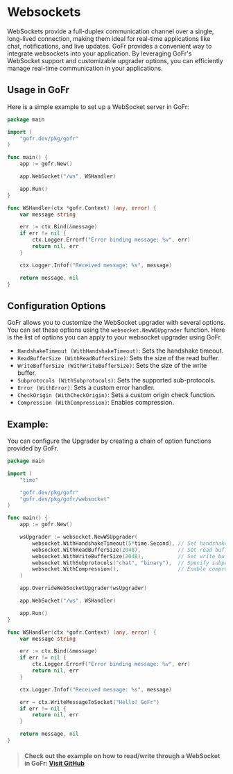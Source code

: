 # Websockets

WebSockets provide a full-duplex communication channel over a single, long-lived connection, making them ideal for 
real-time applications like chat, notifications, and live updates. GoFr provides a convenient way to integrate websockets
into your application. By leveraging GoFr's WebSocket support and customizable upgrader options,
you can efficiently manage real-time communication in your applications.

## Usage in GoFr

Here is a simple example to set up a WebSocket server in GoFr:

```go
package main

import (
	"gofr.dev/pkg/gofr"
)

func main() {
	app := gofr.New()

	app.WebSocket("/ws", WSHandler)

	app.Run()
}

func WSHandler(ctx *gofr.Context) (any, error) {
	var message string

	err := ctx.Bind(&message)
	if err != nil {
		ctx.Logger.Errorf("Error binding message: %v", err)
		return nil, err
	}

	ctx.Logger.Infof("Received message: %s", message)

	return message, nil
}
```

## Configuration Options
GoFr allows you to customize the WebSocket upgrader with several options. You can set these options using the 
`websocket.NewWSUpgrader` function. Here is the list of options you can apply to your websocket upgrader using GoFr.

- `HandshakeTimeout (WithHandshakeTimeout)`: Sets the handshake timeout.
- `ReadBufferSize (WithReadBufferSize)`: Sets the size of the read buffer.
- `WriteBufferSize (WithWriteBufferSize)`: Sets the size of the write buffer.
- `Subprotocols (WithSubprotocols)`: Sets the supported sub-protocols.
- `Error (WithError)`:  Sets a custom error handler.
- `CheckOrigin (WithCheckOrigin)`: Sets a custom origin check function.
- `Compression (WithCompression)`:  Enables compression.

## Example:
You can configure the Upgrader by creating a chain of option functions provided by GoFr.

```go
package main

import (
	"time"

	"gofr.dev/pkg/gofr"
	"gofr.dev/pkg/gofr/websocket"
)

func main() {
	app := gofr.New()

	wsUpgrader := websocket.NewWSUpgrader(
		websocket.WithHandshakeTimeout(5*time.Second), // Set handshake timeout
		websocket.WithReadBufferSize(2048),            // Set read buffer size
		websocket.WithWriteBufferSize(2048),           // Set write buffer size
		websocket.WithSubprotocols("chat", "binary"),  // Specify subprotocols
		websocket.WithCompression(),                   // Enable compression
	)

	app.OverrideWebSocketUpgrader(wsUpgrader)

	app.WebSocket("/ws", WSHandler)

	app.Run()
}

func WSHandler(ctx *gofr.Context) (any, error) {
	var message string

	err := ctx.Bind(&message)
	if err != nil {
		ctx.Logger.Errorf("Error binding message: %v", err)
		return nil, err
	}

	ctx.Logger.Infof("Received message: %s", message)

	err = ctx.WriteMessageToSocket("Hello! GoFr")
	if err != nil {
		return nil, err
	}

	return message, nil
}
```
> #### Check out the example on how to read/write through a WebSocket in GoFr: [Visit GitHub](https://github.com/gofr-dev/gofr/blob/main/examples/using-web-socket/main.go)
